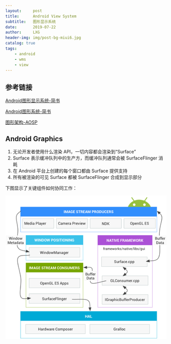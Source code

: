 ```yaml
---
layout:     post
title:      Android View System
subtitle:   图形显示系统
date:       2019-07-22
author:     LXG
header-img: img/post-bg-miui6.jpg
catalog: true
tags:
    - android
    - wms
    - view
---
```


## 参考链接

[Android图形显示系统-简书](https://www.jianshu.com/p/424918260fa9)

[Android图形系统-简书](https://www.jianshu.com/p/180e1b6d0dcd)

[图形架构-AOSP](https://source.android.com/devices/graphics/architecture)

## Android Graphics

1. 无论开发者使用什么渲染 API，一切内容都会渲染到“Surface”
2. Surface 表示缓冲队列中的生产方，而缓冲队列通常会被 SurfaceFlinger 消耗
3. 在 Android 平台上创建的每个窗口都由 Surface 提供支持
4. 所有被渲染的可见 Surface 都被 SurfaceFlinger 合成到显示部分

下图显示了关键组件如何协同工作：

![android_graphics](/images/android_graphics.png)


